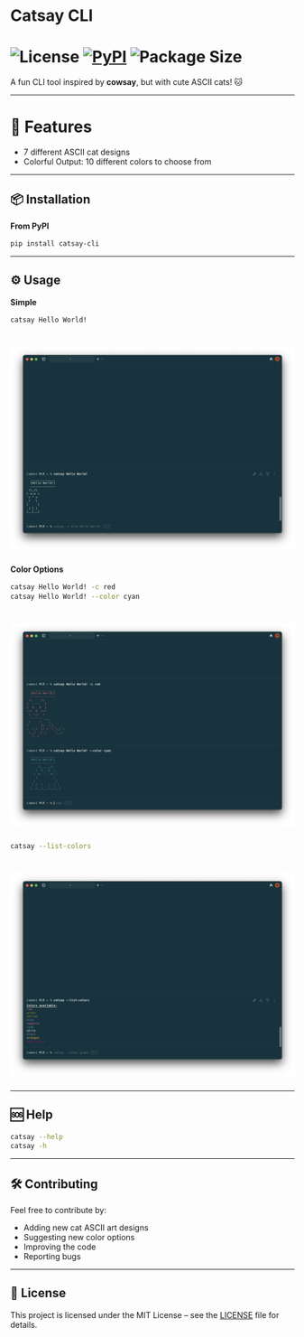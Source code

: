 # Catsay CLI
# ![License](https://img.shields.io/badge/license-MIT-green) [![PyPI](https://img.shields.io/pypi/v/catsay-cli)](https://pypi.org/project/catsay-cli/) ![Package Size](https://img.shields.io/badge/size-3.8KB-red)

A fun CLI tool inspired by **cowsay**, but with cute ASCII cats! 🐱

---
# 🚀 Features

- 7 different ASCII cat designs
- Colorful Output: 10 different colors to choose from

---
## 📦 Installation

**From PyPI**
```bash
pip install catsay-cli
```
---
## ⚙️ Usage
**Simple**
```bash
catsay Hello World!
```
# ![Screenshot](./assets/photos/simple.png)

**Color Options**
```bash
catsay Hello World! -c red
catsay Hello World! --color cyan
```
# ![Screenshot](./assets/photos/color_option%20.png)

```bash
catsay --list-colors
```
# ![Screenshot](./assets/photos/colors.png)

---
## 🆘 Help
```bash
catsay --help
catsay -h
```
---
## 🛠 Contributing
Feel free to contribute by:

- Adding new cat ASCII art designs
- Suggesting new color options
- Improving the code
- Reporting bugs
---
## 📄 License
This project is licensed under the MIT License – see the [LICENSE](./LICENSE) file for details.